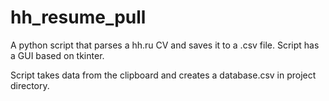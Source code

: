 # hh_resume_pull
A python script that parses a hh.ru CV and saves it to a .csv file. Script has a GUI based on tkinter.

Script takes data from the clipboard and creates a database.csv in project directory.
